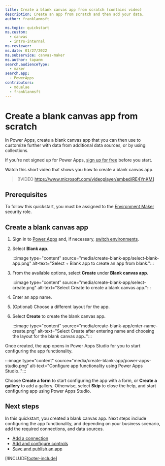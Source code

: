 ```yaml
---
title: Create a blank canvas app from scratch (contains video)
description: Create an app from scratch and then add your data.
author: franklanmsft

ms.topic: quickstart
ms.custom: 
  - canvas
  - intro-internal
ms.reviewer: 
ms.date: 01/27/2022
ms.subservice: canvas-maker
ms.author: tapanm
search.audienceType: 
  - maker
search.app: 
  - PowerApps
contributors:
  - mduelae
  - franklanmsft
---
```


# Create a blank canvas app from scratch

In Power Apps, create a blank canvas app that you can then use to customize further with data from additional data sources, or by using collections.

If you're not signed up for Power Apps, [sign up for free](https://make.powerapps.com?utm_source=padocs&utm_medium=linkinadoc&utm_campaign=referralsfromdoc) before you start.

Watch this short video that shows you how to create a blank canvas app.
> [!VIDEO https://www.microsoft.com/videoplayer/embed/RE4YnKM]

## Prerequisites

To follow this quickstart, you must be assigned to the [Environment Maker](/power-platform/admin/database-security#predefined-security-roles) security role.

## Create a blank canvas app

1. Sign in to [Power Apps](https://make.powerapps.com) and, if necessary, [switch environments](intro-maker-portal.md#choose-an-environment).

1. Select **Blank app**.

    :::image type="content" source="media/create-blank-app/select-blank-app.png" alt-text="Select + Blank app to create an app from blank.":::

1. From the available options, select **Create** under **Blank canvas app**.

    :::image type="content" source="media/create-blank-app/select-create.png" alt-text="Select Create to create a blank canvas app.":::

1. Enter an app name.

1. (Optional) Choose a different layout for the app.

1. Select **Create** to create the blank canvas app.

    :::image type="content" source="media/create-blank-app/enter-name-create.png" alt-text="Select Create after entering name and choosing the layout for the blank canvas app..":::

Once created, the app opens in Power Apps Studio for you to start configuring the app functionality.

:::image type="content" source="media/create-blank-app/power-apps-studio.png" alt-text="Configure app functionality using Power Apps Studio..":::

Choose **Create a form** to start configuring the app with a form, or **Create a gallery** to add a gallery. Otherwise, select **Skip** to close the help, and start configuring app using Power Apps Studio.

## Next steps

In this quickstart, you created a blank canvas app. Next steps include configuring the app functionality, and depending on your business scenario, add the required connections, and data sources.

- [Add a connection](add-data-connection.md)
- [Add and configure controls](add-configure-controls.md)
- [Save and publish an app](save-publish-app.md)

[!INCLUDE[footer-include](../../includes/footer-banner.md)]
